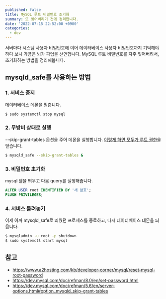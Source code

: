 ```yaml
---
published: false
title: MySQL 루트 비밀번호 초기화
summary: 또 잊어버리기 전에 정리합니다.
date: '2022-07-15 22:52:00 +0900'
categories:
  - dev
---
```

서버마다 시스템 사용자 비밀번호에 이어 데이터베이스 사용자 비밀번호까지 기억해야 하다 보니 가끔은 뇌가 파업을 선언합니다. MySQL 루트 비밀번호를 자주 잊어버려서, 초기화하는 방법을 정리해봅니다.

## mysqld_safe를 사용하는 방법

### 1. 서비스 중지

데이터베이스 데몬을 멈춥니다.

~~~bash
$ sudo systemctl stop mysql
~~~

### 2. 무방비 상태로 실행

--skip-grant-tables 옵션을 주어 데몬을 실행합니다. [이렇게 하면 모두가 루트 권한](https://dev.mysql.com/doc/refman/5.6/en/server-options.html#option_mysqld_skip-grant-tables)을 얻습니다.

~~~bash
$ mysqld_safe --skip-grant-tables &
~~~

### 3. 비밀번호 초기화

mysql 쉘을 띄우고 다음 query를 실행해줍니다.

~~~sql
ALTER USER root IDENTIFIED BY '새 암호';
FLUSH PRIVILEGES;
~~~

### 4. 서비스 돌려놓기

이제 아까 mysqld_safe로 띄웠던 프로세스를 종료하고, 다시 데이터베이스 데몬을 띄웁니다.

~~~bash
$ mysqladmin -u root -p shutdown
$ sudo systemctl start mysql
~~~

## 참고

- https://www.a2hosting.com/kb/developer-corner/mysql/reset-mysql-root-password
- https://dev.mysql.com/doc/refman/8.0/en/set-password.html
- https://dev.mysql.com/doc/refman/5.6/en/server-options.html#option_mysqld_skip-grant-tables

